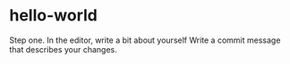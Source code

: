 # hello-world
Step one.
In the editor, write a bit about yourself
Write a commit message that describes your changes.
